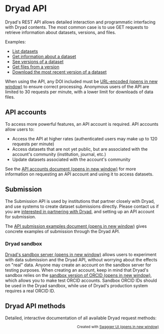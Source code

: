 # Dryad API

Dryad's REST API allows detailed interaction and programmatic interfacing with Dryad contents. The most common case is to use GET requests to retrieve information about datasets, versions, and files.

Examples:

- [List datasets](https://datadryad.org/api/v2/datasets)
- [Get information about a dataset](https://datadryad.org/api/v2/datasets/doi%3A10.5061%2Fdryad.j1fd7)
- [See versions of a dataset](https://datadryad.org/api/v2/datasets/doi%3A10.5061%2Fdryad.j1fd7/versions)
- [Get files from a version](https://datadryad.org/api/v2/versions/26724/files)
- [Download the most recent version of a dataset](https://datadryad.org/api/v2/datasets/doi%3A10.5061%2Fdryad.j1fd7/download)

When using the API, any DOI included must be <a href="https://www.w3schools.com/tags/ref_urlencode.ASP" target="blank">URL-encoded<span class="screen-reader-only"> (opens in new window)</span></a> to ensure correct processing. Anonymous users of the API are limited to 30 requests per minute, with a lower limit for downloads of data files.


## API accounts

To access more powerful features, an API account is required. API accounts allow users to:

- Access the API at higher rates (authenticated users may make up to 120 requests per minute)
- Access datasets that are not yet public, but are associated with the account's community (institution, journal, etc.)
- Update datasets associated with the account's community

See the <a href="https://github.com/datadryad/dryad-app/blob/main/documentation/apis/api_accounts.md" target="blank">API accounts document<span class="screen-reader-only"> (opens in new window)</span></a> for more information on requesting an API account and using it to access datasets.


## Submission

The Submission API is used by institutions that partner closely with Dryad, and use systems to create dataset submissions directly. Please contact us if you are [interested in partnering with Dryad](/stash/interested), and setting up an API account for submission.

The <a href="https://github.com/datadryad/dryad-app/blob/main/documentation/apis/submission.md" target="blank">API submission examples document<span class="screen-reader-only"> (opens in new window)</span></a> gives concrete examples of submission through the Dryad API.

### Dryad sandbox

<a href="https://sandbox.datadryad.org/" target="blank">Dryad's sandbox server<span class="screen-reader-only"> (opens in new window)</span></a> allows users to experiment with data submission and the Dryad API, without worrying about the effects on "real" data. Anyone may create an account on the sandbox server for testing purposes. When creating an account, keep in mind that Dryad's sandbox relies on the <a href="https://sandbox.orcid.org/" target="_blank">sandbox version of ORCID<span class="screen-reader-only"> (opens in new window)</span></a>, which allows you to make test ORCID accounts. Sandbox ORCID IDs should be used in the Dryad sandbox, while use of Dryad's production system requires a real ORCID ID.


## Dryad API methods

Detailed, interactive documentation of all available Dryad request methods:

<script src="/api/v2/docs/swagger-ui-bundle.js" charset="UTF-8"> </script>
<script src="/api/v2/docs/swagger-ui-standalone-preset.js" charset="UTF-8"> </script>
<script src="/api/v2/docs/swagger-initializer.js" charset="UTF-8"> </script>
<div id="swagger-ui"></div>
<script>
  function copyUrl(e) {
    const copyButton = e.currentTarget.firstElementChild;
    const pathSpan = e.currentTarget.parentElement.querySelector('.opblock-summary-path')
    const requestUrl = pathSpan.dataset.path
    navigator.clipboard.writeText(`${apiUrl}${requestUrl}`).then(() => {
      // Successful copy
      copyButton.parentElement.setAttribute('title', 'Copied');
      copyButton.classList.remove('fa-paste');
      copyButton.classList.add('fa-check');
      copyButton.innerHTML = '<span class="screen-reader-only">Copied</span>'
      setTimeout(function(){
        copyButton.parentElement.setAttribute('title', 'Copy API URL');
        copyButton.classList.add('fa-paste');
        copyButton.classList.remove('fa-check');
        copyButton.innerHTML = '';
      }, 2000);
    });
  }
  window.onload = function() {
    const ui = SwaggerUIBundle({
      url: "/openapi.yml?5",
      dom_id: '#swagger-ui',
      deepLinking: true,
      presets: [
        SwaggerUIBundle.presets.apis,
        SwaggerUIStandalonePreset
      ],
      plugins: [
        SwaggerUIBundle.plugins.DownloadUrl
      ],
      supportedSubmitMethods: ['get'],
      defaultModelsExpandDepth: 0,
    })
    window.ui = ui
  }
  let apiUrl = ''
  awaitSelector('.servers select').then((server) => {
    apiUrl = server.value
    server.addEventListener('change', e => {
      apiUrl = e.currentTarget.value
    })
    document.querySelectorAll('.opblock-summary').forEach(block => {
      const newEl = document.createElement("div");
      newEl.setAttribute('class', 'copy-icon');
      newEl.setAttribute('role', 'button');
      newEl.setAttribute('tabindex', 0);
      newEl.setAttribute('aria-label', 'Copy API URL');
      newEl.setAttribute('title', 'Copy API URL');
      newEl.innerHTML = '<i class="fa fa-paste" role="status"></i>';
      block.insertBefore(newEl, block.lastElementChild);
      newEl.addEventListener('click', copyUrl)
      newEl.addEventListener('keydown', (e) => {
        if (event.key === ' ' || event.key === 'Enter') {
          copyUrl(e)
        }
      });
    })
  })
</script>

<p style="text-align:right; font-size: smaller">Created with <a href="https://swagger.io/tools/swagger-ui/" target="blank">Swagger UI<span class="screen-reader-only"> (opens in new window)</span></a></p>
